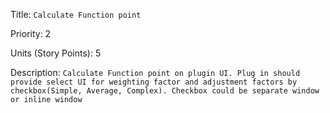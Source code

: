 Title: `Calculate Function point`

Priority: 2

Units (Story Points): 5

Description: `Calculate Function point on plugin UI. Plug in should provide select UI for weighting factor and adjustment factors by checkbox(Simple, Average, Complex). Checkbox could be separate window or inline window`
